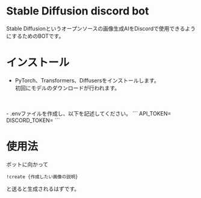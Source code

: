 # Stable Diffusion discord bot
Stable Diffusionというオープンソースの画像生成AIをDiscordで使用できるようにするためのBOTです。

# インストール
- PyTorch、Transformers、Diffusersをインストールします。<br>
初回にモデルのダウンロードが行われます。
<br>
<br>
- .envファイルを作成し、以下を記述してください。
```
API_TOKEN=<Hugging Faceのアクセストークン>
DISCORD_TOKEN=<Discordのアクセストークン>
```

# 使用法
ボットに向かって
```
!create {作成したい画像の説明}
```
と送ると生成されるはずです。